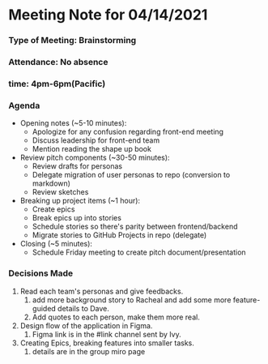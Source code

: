 # Meeting Note for 04/14/2021
### Type of Meeting: Brainstorming
### Attendance: No absence
### time: 4pm-6pm(Pacific)
### Agenda
- Opening notes (~5-10 minutes):
  - Apologize for any confusion regarding front-end meeting
  - Discuss leadership for front-end team
  - Mention reading the shape up book
- Review pitch components (~30-50 minutes):
  - Review drafts for personas
  - Delegate migration of user personas to repo (conversion to markdown)
  - Review sketches
- Breaking up project items (~1 hour):
  - Create epics
  - Break epics up into stories
  - Schedule stories so there's parity between frontend/backend
  - Migrate stories to GitHub Projects in repo (delegate)
- Closing (~5 minutes):
  - Schedule Friday meeting to create pitch document/presentation
### Decisions Made
1. Read each team's personas and give feedbacks.
   1. add more background story to Racheal and add some more feature-guided details to Dave.
   2. Add quotes to each person, make them more real.
2. Design flow of the application in Figma.
   1. Figma link is in the #link channel sent by Ivy.
3. Creating Epics, breaking features into smaller tasks.
   1. details are in the group miro page
